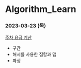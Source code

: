 # Algorithm_Learn
### 2023-03-23 (목)
[주차 요금 계산](https://school.programmers.co.kr/learn/courses/30/lessons/92341)
- 구간
- 해시를 사용한 집합과 맵
- 파싱
